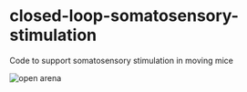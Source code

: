 # closed-loop-somatosensory-stimulation
Code to support somatosensory stimulation in moving mice

![open arena](https://github.com/browne-lab/closed-loop-somatosensory-stimulation/blob/main/docs/example_circulararena.gif)
